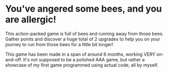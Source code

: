 # You've angered some bees, and you are allergic!
This action-packed game is full of bees and running away from those bees. Gather points and discover a huge total of 2 upgrades to help you on your journey to run from those bees for a little bit longer!

This game has been made in a span of around 6 months, working VERY on-and-off. It's not supposed to be a polished AAA game, but rather a showcase of my first game programmed using actual code, all by myself.
